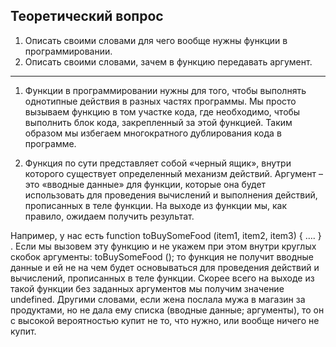 ## Теоретический вопрос

1. Описать своими словами для чего вообще нужны функции в программировании.
2. Описать своими словами, зачем в функцию передавать аргумент.
------------------------------------------------------------
1.	Функции в программировании нужны для того, чтобы выполнять однотипные действия в разных частях программы. Мы просто вызываем функцию в том участке кода, где необходимо, чтобы выполнить блок кода, закрепленный за этой функцией. Таким образом мы избегаем многократного дублирования кода в программе.

2.	Функция по сути представляет собой «черный ящик», внутри которого существует определенный механизм действий. Аргумент – это «вводные данные» для функции, которые она будет использовать для проведения вычислений и выполнения действий, прописанных в теле функции. На выходе из функции мы, как правило, ожидаем получить результат.

Например, у нас есть  function toBuySomeFood (item1, item2, item3) { …. } .
Если мы вызовем эту функцию и не укажем при этом внутри круглых скобок аргументы:
toBuySomeFood ();
то функция не получит вводные данные и ей не на чем будет основываться для проведения действий и вычислений, прописанных в теле функции. Скорее всего на выходе из такой функции без заданных аргументов мы получим значение undefined.
Другими словами, если жена послала мужа в магазин за продуктами, но не дала ему списка (вводные данные; аргументы), то он с высокой вероятностью купит не то, что нужно, или вообще ничего не купит.




